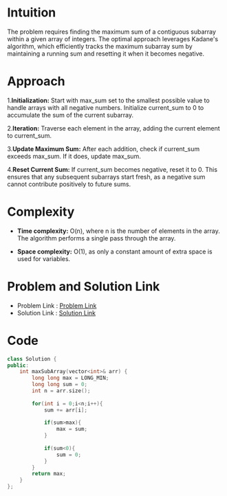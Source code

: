 # Intuition
<!-- Describe your first thoughts on how to solve this problem. -->
The problem requires finding the maximum sum of a contiguous subarray within a given array of integers. The optimal approach leverages Kadane's algorithm, which efficiently tracks the maximum subarray sum by maintaining a running sum and resetting it when it becomes negative.

# Approach
<!-- Describe your approach to solving the problem. -->
1.**Initialization:** Start with max_sum set to the smallest possible value to handle arrays with all negative numbers. Initialize current_sum to 0 to accumulate the sum of the current subarray.

2.**Iteration:** Traverse each element in the array, adding the current element to current_sum.

3.**Update Maximum Sum:** After each addition, check if current_sum exceeds max_sum. If it does, update max_sum.

4.**Reset Current Sum:** If current_sum becomes negative, reset it to 0. This ensures that any subsequent subarrays start fresh, as a negative sum cannot contribute positively to future sums.
# Complexity
- **Time complexity:** O(n), where n is the number of elements in the array. The algorithm performs a single pass through the array.

<!-- Add your time complexity here, e.g. $$O(n)$$ -->

<!-- Add your space complexity here, e.g. $$O(n)$$ -->
- **Space complexity:** O(1), as only a constant amount of extra space is used for variables.

# Problem and Solution Link
- Problem Link : [Problem Link ](https://leetcode.com/problems/maximum-subarray)
- Solution Link : [Solution Link](https://leetcode.com/problems/maximum-subarray/submissions/1623068740 )
# Code
```cpp []
class Solution {
public:
    int maxSubArray(vector<int>& arr) {
        long long max = LONG_MIN;
        long long sum = 0;
        int n = arr.size();
        
        for(int i = 0;i<n;i++){
            sum += arr[i];
            
            if(sum>max){
                max = sum;
            }
            
            if(sum<0){
                sum = 0;
            }
        }
        return max;
    }
};
```
